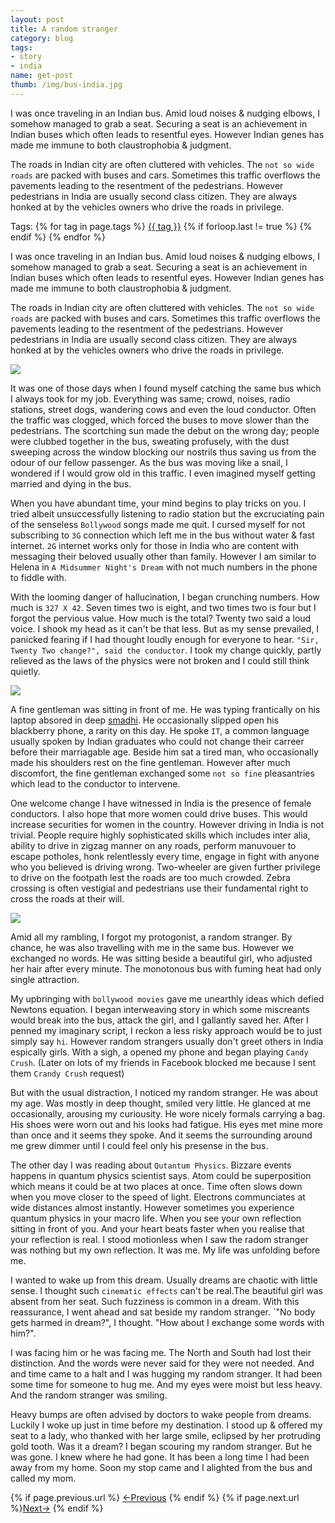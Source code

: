 ```yaml
---
layout: post
title: A random stranger
category: blog
tags:
- story 
- india 
name: get-post
thumb: /img/bus-india.jpg
---
```

I was once traveling in an Indian bus. Amid loud noises & nudging elbows, I somehow managed to grab a seat. Securing a seat is an achievement in Indian buses which often leads to resentful eyes. However Indian genes has made me immune to both claustrophobia & judgment.

The roads in Indian city are often cluttered with vehicles. The `not so wide roads` are packed with buses and cars. Sometimes this traffic overflows the pavements leading to the resentment of the pedestrians. However pedestrians in India are usually second class citizen. They are always honked at by the vehicles owners who drive the roads in privilege.<!-- truncate_here -->

<p>Tags: {% for tag in page.tags %} <a class="mytag" href="/tag/{{ tag }}" title="View posts tagged with &quot;{{ tag }}&quot;">{{ tag }}</a>  {% if forloop.last != true %} {% endif %} {% endfor %} </p>

I was once traveling in an Indian bus. Amid loud noises & nudging elbows, I somehow managed to grab a seat. Securing a seat is an achievement in Indian buses which often leads to resentful eyes. However Indian genes has made me immune to both claustrophobia & judgment. 

The roads in Indian city are often cluttered with vehicles. The `not so wide roads` are packed with buses and cars. Sometimes this traffic overflows the pavements leading to the resentment of the pedestrians. However pedestrians in India are usually second class citizen. They are always honked at by the vehicles owners who drive the roads in privilege. 

<p> 
<img src="{{ root_url }}/img/bus-india.jpg" >
</p>

It was one of those days when I found myself catching the same bus which I always took for my job. Everything was same; crowd, noises, radio stations, street dogs, wandering cows and even the loud conductor. Often the traffic was clogged, which forced the buses to move slower than the pedestrians. The scortching sun made the debut on the wrong day; people were clubbed together in the bus, sweating profusely, with the dust sweeping across the window blocking our nostrils thus saving us from the odour of our fellow passenger. As the bus was moving like a snail, I wondered if I would grow old in this traffic. I even imagined myself getting married and dying in the bus. 


When you have abundant time, your mind begins to play tricks on you. I tried albeit unsuccessfully listening to radio station but the excruciating pain of the senseless `Bollywood` songs made me quit. I cursed myself for not subscribing to `3G` connection which left me in the bus without water & fast internet. `2G` internet works only for those in India who are content with messaging their beloved usually other than family. However I am similar to Helena in `A Midsummer Night's Dream` with not much numbers in the phone to fiddle with.

With the looming danger of hallucination, I began crunching numbers. How much is `327 X 42`. Seven times two is eight, and two times two is four but I forgot the pervious value. How much is the total? Twenty two said a loud voice. I shook my head as it can't be that less. But as my sense prevailed, I panicked fearing if I had thought loudly enough for everyone to hear. `"Sir, Twenty Two change?", said the conductor`. I took my change quickly,  partly relieved as the laws of the physics were not broken and I could still think quietly.

<p> 
<img src="{{ root_url }}/img/laws-physics.gif" >
</p>

A fine gentleman was sitting in front of me. He was typing frantically on his laptop absored in deep <a href="https://en.wikipedia.org/wiki/Samadhi" target="_blank">smadhi</a>. He occasionally slipped open his blackberry phone, a rarity on this day. He spoke `IT`, a common language usually spoken by Indian graduates who could not change their carreer before their marriagable age. Beside him sat a tired man, who occasionally made his shoulders rest on the fine gentleman. However after much discomfort, the fine gentleman exchanged some `not so fine` pleasantries which lead to the conductor to intervene.

One welcome change I have witnessed in India is the presence of female conductors. I also hope that more women could drive buses. This would increase securities for women in the country. However driving in India is not trivial. People require highly sophisticated skills which includes inter alia, ability to drive in zigzag manner on any roads, perform manuvouer to escape potholes, honk relentlessly every time, engage in fight with anyone who you believed is driving wrong. Two-wheeler are given further privilege to drive on the footpath lest the roads are too much crowded. Zebra crossing is often vestigial and pedestrians use their fundamental right to cross the roads at their will.

<p> 
<img src="{{ root_url }}/img/india-traffic.jpg" >
</p>

Amid all my rambling, I forgot my protogonist, a random stranger. By chance, he was also travelling with me in the same bus. However we exchanged no words. He was sitting beside a beautiful girl, who adjusted her hair after every minute. The monotonous bus with fuming heat had only single attraction.

My upbringing with `bollywood movies` gave me unearthly ideas which defied Newtons equation. I began interweaving story in which some miscreants would break into the bus, attack the girl, and I gallantly saved her. After I penned my imaginary script, I reckon a less risky approach would be to just simply say `hi`. However random strangers usually don't greet others in India espically girls. With a sigh, a opened my phone and began playing `Candy Crush`. (Later on lots of my friends in Facebook blocked me because I sent them `Crandy Crush` request)

But with the usual distraction, I noticed my random stranger. He was about my age. Was mostly in deep thought, smiled very little. He glanced at me occasionally, arousing my curiousity. He wore nicely formals carrying a bag. His shoes were worn out and his looks had fatigue. His eyes met mine more than once and it seems they spoke. And it seems the surrounding around me grew dimmer until I could feel only his presense in the bus. 

The other day I was reading about `Qutantum Physics`. Bizzare events happens in quantum physics scientist says. Atom could be superposition which means it could be at two places at once. Time often slows down when you move closer to the speed of light. Electrons communciates at wide distances almost instantly. However sometimes you experience quantum physics in your macro life. When you see your own reflection sitting in front of you. And your heart beats faster when you realise that your reflection is real. I stood motionless when I saw the radom stranger was nothing but my own reflection. It was me. My life was unfolding before me. 

I wanted to wake up from this dream. Usually dreams are chaotic with little sense. I thought such `cinematic effects` can't be real.The beautiful girl was absent from her seat. Such fuzziness is common in a dream. With this reassurance, I went ahead and sat beside my random stranger. `"No body gets harmed in dream?", I thought. "How about I exchange some words with him?". 

I was facing him or he was facing me. The North and South had lost their distinction. And the words were never said for they were not needed. And and time came to a halt and I was hugging my random stranger. It had been some time for someone to hug me. And my eyes were moist but less heavy. And the random stranger was smiling. 

Heavy bumps are often advised by doctors to wake people from dreams. Luckily I woke up just in time before my destination. I stood up & offered my seat to a lady, who thanked with her large smile, eclipsed by her protruding gold tooth. Was it a dream? I began scouring my random stranger. But he was gone. I knew where he had gone. It has been a long time I had been away from my home. Soon my stop came and I alighted from the bus and called my mom.

<nav class="pagination clear" style="padding-bottom:20px;">
{% if page.previous.url %} <a class="prev-item" href="{{page.previous.url}}" title="Previous Post: {{page.previous.title}}">&larr;Previous</a>   {% endif %}  {% if page.next.url %}<a class="next-item" href="{{page.next.url}}" title="Next Post: {{page.next.title}}">Next&rarr;</a>         {% endif %}
</nav>


